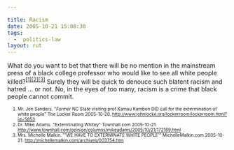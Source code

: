 ```yaml
---

title: Racism
date: 2005-10-21 15:08:30
tags:
  -  politics-law
layout: rut
---
```


What do you want to bet that there will be no mention in the mainstream press of a black college professor who would like to see all white people killed?<sup><a href="http://www.johnlocke.org/lockerroom/lockerroom.html?id=5853" title="*Former* NC State visiting prof Kamau Kambon DID call for the extermination of white people">[1]</a><a href="http://www.townhall.com/opinion/columns/mikeadams/2005/10/21/172189.html" title="Exterminating Whitey">[2]</a><a href="http://michellemalkin.com/archives/003754.htm" title="'WE HAVE TO EXTERMINATE WHITE PEOPLE''">[3]</a></sup>  Surely they will be quick to denouce such blatent racism and hatred &#x2026; or not.   No, in the eyes of too many, racism is a crime that black people cannot commit.

<font size="-2"><ol>
	<li>Mr. Jon Sanders.  "*Former* NC State visiting prof Kamau Kambon DID call for the extermination of white people" The Locker Room 2005-10-20.  http://www.johnlocke.org/lockerroom/lockerroom.html?id=5853 </li>
	<li>Dr. Mike Adams.  "Exterminating Whitey" Townhall.com 2005-10-21.  http://www.townhall.com/opinion/columns/mikeadams/2005/10/21/172189.html </li>
	<li>Mrs. Michelle Malkin.  "'WE HAVE TO EXTERMINATE WHITE PEOPLE'"  MichelleMalkin.com 2005-10-21.  http://michellemalkin.com/archives/003754.htm </li>
</ol>
</font>


